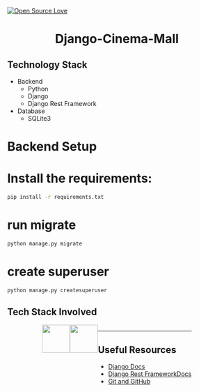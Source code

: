 [![Open Source Love](https://badges.frapsoft.com/os/v1/open-source.svg?v=102)](https://snip-share.herokuapp.com/)&nbsp;


<h1 align="center">Django-Cinema-Mall</h1>



## Technology Stack
* Backend
  * Python
  * Django 
  * Django Rest Framework
* Database
  * SQLite3

# Backend Setup
# Install the requirements:
```bash
pip install -r requirements.txt
```

# run migrate

```bash
python manage.py migrate
```

# create superuser

```bash
python manage.py createsuperuser
```

## Tech Stack Involved
<div style="display: flex;justify-content: center;">
<img height="64px" width="auto" src="https://image.flaticon.com/icons/svg/919/919852.svg">
 <br/>
<img height="64px" width="auto" src="https://twilio-cms-prod.s3.amazonaws.com/images/django-dark.width-808.png">
  <br/>
<div/>

***
## Useful Resources
- [Django Docs](https://docs.djangoproject.com/en/3.0/)
- [Django Rest FrameworkDocs](https://www.django-rest-framework.org/)
- [Git and GitHub](https://www.digitalocean.com/community/tutorials/how-to-use-git-a-reference-guide)

